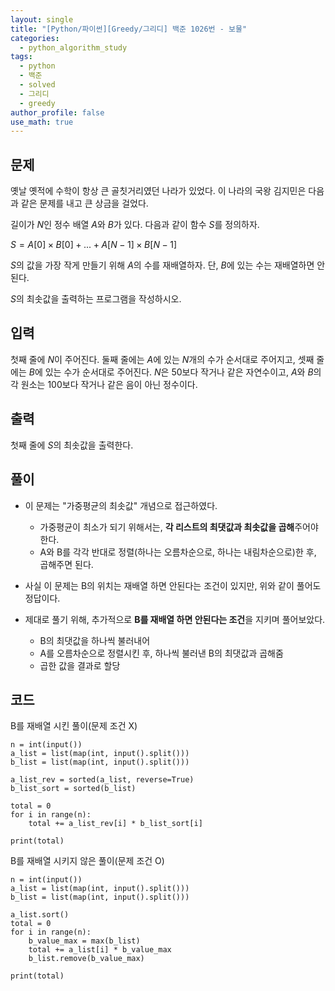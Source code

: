 ```yaml
---
layout: single
title: "[Python/파이썬][Greedy/그리디] 백준 1026번 - 보물"
categories:
  - python_algorithm_study
tags:
  - python
  - 백준
  - solved
  - 그리디
  - greedy
author_profile: false
use_math: true
---
```

## 문제
옛날 옛적에 수학이 항상 큰 골칫거리였던 나라가 있었다. 이 나라의 국왕 김지민은 다음과 같은 문제를 내고 큰 상금을 걸었다.

길이가 $N$인 정수 배열 $A$와 $B$가 있다. 다음과 같이 함수 $S$를 정의하자.

$S = A[0] × B[0] + ... + A[N-1] × B[N-1]$

$S$의 값을 가장 작게 만들기 위해 $A$의 수를 재배열하자. 단, $B$에 있는 수는 재배열하면 안 된다.

$S$의 최솟값을 출력하는 프로그램을 작성하시오.

## 입력
첫째 줄에 $N$이 주어진다. 둘째 줄에는 $A$에 있는 $N$개의 수가 순서대로 주어지고, 셋째 줄에는 $B$에 있는 수가 순서대로 주어진다. $N$은 50보다 작거나 같은 자연수이고, $A$와 $B$의 각 원소는 100보다 작거나 같은 음이 아닌 정수이다.

## 출력
첫째 줄에 $S$의 최솟값을 출력한다.

## 풀이
- 이 문제는 "가중평균의 최솟값" 개념으로 접근하였다.
	- 가중평균이 최소가 되기 위해서는, **각 리스트의 최댓값과 최솟값을 곱해**주어야 한다.
	- A와 B를 각각 반대로 정렬(하나는 오름차순으로, 하나는 내림차순으로)한 후, 곱해주면 된다.

- 사실 이 문제는 B의 위치는 재배열 하면 안된다는 조건이 있지만, 위와 같이 풀어도 정답이다.

- 제대로 풀기 위해, 추가적으로 **B를 재배열 하면 안된다는 조건**을 지키며 풀어보았다.
	- B의 최댓값을 하나씩 불러내어
	- A를 오름차순으로 정렬시킨 후, 하나씩 불러낸 B의 최댓값과 곱해줌
	- 곱한 값을 결과로 할당


## 코드
B를 재배열 시킨 풀이(문제 조건 X)

```
n = int(input())
a_list = list(map(int, input().split()))
b_list = list(map(int, input().split()))

a_list_rev = sorted(a_list, reverse=True)
b_list_sort = sorted(b_list)

total = 0
for i in range(n):
	total += a_list_rev[i] * b_list_sort[i]

print(total)
```

B를 재배열 시키지 않은 풀이(문제 조건 O)

```
n = int(input())
a_list = list(map(int, input().split()))
b_list = list(map(int, input().split()))

a_list.sort()
total = 0
for i in range(n):
    b_value_max = max(b_list)
    total += a_list[i] * b_value_max
    b_list.remove(b_value_max)
    
print(total)
```